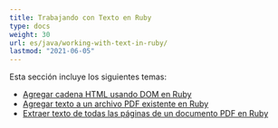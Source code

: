 ```yaml
---
title: Trabajando con Texto en Ruby
type: docs
weight: 30
url: es/java/working-with-text-in-ruby/
lastmod: "2021-06-05"
---
```


Esta sección incluye los siguientes temas:

- [Agregar cadena HTML usando DOM en Ruby](/pdf/java/add-html-string-using-dom-in-ruby/)
- [Agregar texto a un archivo PDF existente en Ruby](/pdf/java/add-text-to-an-existing-pdf-file-in-ruby/)
- [Extraer texto de todas las páginas de un documento PDF en Ruby](/pdf/java/extract-text-from-all-the-pages-of-a-pdf-document-in-ruby/)